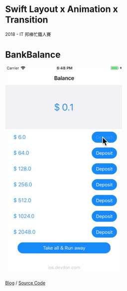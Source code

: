 # Swift Layout x Animation x Transition

2018 - IT 邦棒忙鐵人賽

# BankBalance
![BankBalance](Resources/BankBalance.gif)

[Blog](https://ios.devdon.com/archives/922) / [Source Code](https://github.com/slamdon/Swift-Layout-Animation-Transition-30days/tree/master/BankBalance)

